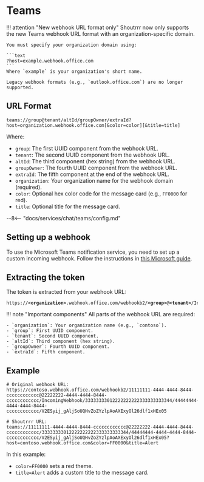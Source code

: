 # Teams

!!! attention "New webhook URL format only"
    Shoutrrr now only supports the new Teams webhook URL format with an
    organization-specific domain.

    You must specify your organization domain using:

    ```text
    ?host=example.webhook.office.com
    ```
    Where `example` is your organization's short name.

    Legacy webhook formats (e.g., `outlook.office.com`) are no longer supported.

## URL Format

```
teams://group@tenant/altId/groupOwner/extraId?host=organization.webhook.office.com[&color=color][&title=title]
```

Where:

- `group`: The first UUID component from the webhook URL.
- `tenant`: The second UUID component from the webhook URL.
- `altId`: The third component (hex string) from the webhook URL.
- `groupOwner`: The fourth UUID component from the webhook URL.
- `extraId`: The fifth component at the end of the webhook URL.
- `organization`: Your organization name for the webhook domain (required).
- `color`: Optional hex color code for the message card (e.g., `FF0000` for red).
- `title`: Optional title for the message card.

--8<-- "docs/services/chat/teams/config.md"

## Setting up a webhook

To use the Microsoft Teams notification service, you need to set up a custom
incoming webhook. Follow the instructions in [this Microsoft guide](https://learn.microsoft.com/en-us/microsoftteams/platform/webhooks-and-connectors/how-to/add-incoming-webhook#create-an-incoming-webhook).

## Extracting the token

The token is extracted from your webhook URL:

<pre><code>https://<b>&lt;organization&gt;</b>.webhook.office.com/webhookb2/<b>&lt;group&gt;</b>@<b>&lt;tenant&gt;</b>/IncomingWebhook/<b>&lt;altId&gt;</b>/<b>&lt;groupOwner&gt;</b>/<b>&lt;extraId&gt;</b></code></pre>

!!! note "Important components"
    All parts of the webhook URL are required:

    - `organization`: Your organization name (e.g., `contoso`).
    - `group`: First UUID component.
    - `tenant`: Second UUID component.
    - `altId`: Third component (hex string).
    - `groupOwner`: Fourth UUID component.
    - `extraId`: Fifth component.

## Example

```
# Original webhook URL:
https://contoso.webhook.office.com/webhookb2/11111111-4444-4444-8444-cccccccccccc@22222222-4444-4444-8444-cccccccccccc/IncomingWebhook/33333333012222222222333333333344/44444444-4444-4444-8444-cccccccccccc/V2ESyij_gAljSoUQHvZoZYzlpAoAXExyOl26dlf1xHEx05

# Shoutrrr URL:
teams://11111111-4444-4444-8444-cccccccccccc@22222222-4444-4444-8444-cccccccccccc/33333333012222222222333333333344/44444444-4444-4444-8444-cccccccccccc/V2ESyij_gAljSoUQHvZoZYzlpAoAXExyOl26dlf1xHEx05?host=contoso.webhook.office.com&color=FF0000&title=Alert
```

In this example:

- `color=FF0000` sets a red theme.
- `title=Alert` adds a custom title to the message card.
